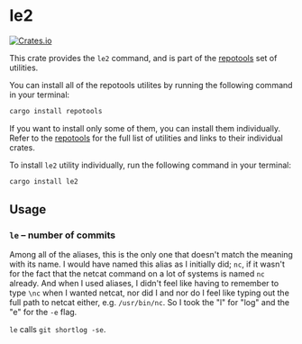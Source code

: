 # le2

[![Crates.io](https://img.shields.io/crates/v/le2.svg)](https://crates.io/crates/le2)

This crate provides the `le2` command, and is part of the
[repotools](https://crates.io/crates/repotools) set of utilities.

You can install all of the repotools utilites by running
the following command in your terminal:

```bash
cargo install repotools
```

If you want to install only some of them, you can install them
individually. Refer to the [repotools](https://crates.io/crates/repotools)
for the full list of utilities and links to their individual crates.

To install `le2` utility individually, run the following
command in your terminal:

```bash
cargo install le2
```

## Usage

### `le` – number of commits

Among all of the aliases, this is the only one that doesn't match
the meaning with its name. I would have named this alias as I initially
did; `nc`, if it wasn't for the fact that the netcat command on a lot
of systems is named `nc` already. And when I used aliases, I didn't feel
like having to remember to type `\nc` when I wanted netcat, nor did I
and nor do I feel like typing out the full path to netcat either, e.g.
`/usr/bin/nc`. So I took the "l" for "log" and the "e" for the `-e` flag.

`le` calls `git shortlog -se`.
